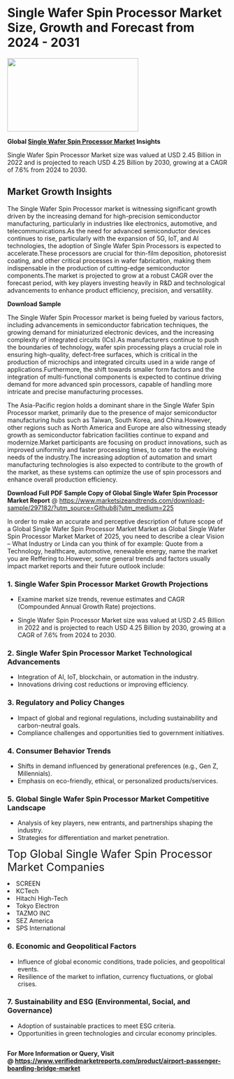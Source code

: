 <H1>Single Wafer Spin Processor Market Size, Growth and Forecast from 2024 - 2031</H1><img class="aligncenter size-medium wp-image-584254" src="https://thirdeyenews.in/wp-content/uploads/2024/09/Global-Market-Research-300x168.jpeg" alt="" width="300" height="168" /><p><strong>Global&nbsp;<a href="https://www.marketsizeandtrends.com/download-sample/297182/?utm_source=Github8j?utm_medium=225">Single Wafer Spin Processor Market</a> Insights</strong></p><p>Single Wafer Spin Processor Market size was valued at USD 2.45 Billion in 2022 and is projected to reach USD 4.25 Billion by 2030, growing at a CAGR of 7.6% from 2024 to 2030.</p><p><h2>Market Growth Insights</h2> <p>The Single Wafer Spin Processor market is witnessing significant growth driven by the increasing demand for high-precision semiconductor manufacturing, particularly in industries like electronics, automotive, and telecommunications.As the need for advanced semiconductor devices continues to rise, particularly with the expansion of 5G, IoT, and AI technologies, the adoption of Single Wafer Spin Processors is expected to accelerate.These processors are crucial for thin-film deposition, photoresist coating, and other critical processes in wafer fabrication, making them indispensable in the production of cutting-edge semiconductor components.The market is projected to grow at a robust CAGR over the forecast period, with key players investing heavily in R&D and technological advancements to enhance product efficiency, precision, and versatility.</p> <p><strong>Download Sample</strong></p> <p>The Single Wafer Spin Processor market is being fueled by various factors, including advancements in semiconductor fabrication techniques, the growing demand for miniaturized electronic devices, and the increasing complexity of integrated circuits (ICs).As manufacturers continue to push the boundaries of technology, wafer spin processing plays a crucial role in ensuring high-quality, defect-free surfaces, which is critical in the production of microchips and integrated circuits used in a wide range of applications.Furthermore, the shift towards smaller form factors and the integration of multi-functional components is expected to continue driving demand for more advanced spin processors, capable of handling more intricate and precise manufacturing processes.</p> <p>The Asia-Pacific region holds a dominant share in the Single Wafer Spin Processor market, primarily due to the presence of major semiconductor manufacturing hubs such as Taiwan, South Korea, and China.However, other regions such as North America and Europe are also witnessing steady growth as semiconductor fabrication facilities continue to expand and modernize.Market participants are focusing on product innovations, such as improved uniformity and faster processing times, to cater to the evolving needs of the industry.The increasing adoption of automation and smart manufacturing technologies is also expected to contribute to the growth of the market, as these systems can optimize the use of spin processors and enhance overall production efficiency.</p> <p><span class=""><strong>Download Full PDF Sample Copy of Global Single Wafer Spin Processor Market Report</strong> @ <a href="https://www.marketsizeandtrends.com/download-sample/297182/?utm_source=Github8j?utm_medium=225" target="_blank">https://www.marketsizeandtrends.com/download-sample/297182/?utm_source=Github8j?utm_medium=225</a></span></p><p>In order to make an accurate and perceptive description of future scope of a Global&nbsp;Single Wafer Spin Processor Market Market as Global&nbsp;Single Wafer Spin Processor Market Market of 2025, you need to describe a clear Vision &ndash; What Industry or Linda can you think of for example: Quote from a Technology, healthcare, automotive, renewable energy, name the market you are Reffering to.However, some general trends and factors usually impact market reports and their future outlook include:</p><h3>1.&nbsp;<strong>Single Wafer Spin Processor Market Growth Projections</strong></h3><ul><li>Examine market size trends, revenue estimates and CAGR (Compounded Annual Growth Rate) projections.</li><li><p>Single Wafer Spin Processor Market size was valued at USD 2.45 Billion in 2022 and is projected to reach USD 4.25 Billion by 2030, growing at a CAGR of 7.6% from 2024 to 2030.</p></li></ul><h3>2.&nbsp;<strong>Single Wafer Spin Processor Market Technological Advancements</strong></h3><ul><li>Integration of AI, IoT, blockchain, or automation in the industry.</li><li>Innovations driving cost reductions or improving efficiency.</li></ul><h3>3.&nbsp;<strong>Regulatory and Policy Changes</strong></h3><ul><li>Impact of global and regional regulations, including sustainability and carbon-neutral goals.</li><li>Compliance challenges and opportunities tied to government initiatives.</li></ul><h3>4.&nbsp;<strong>Consumer Behavior Trends</strong></h3><ul><li>Shifts in demand influenced by generational preferences (e.g., Gen Z, Millennials).</li><li>Emphasis on eco-friendly, ethical, or personalized products/services.</li></ul><h3>5.&nbsp;<strong>Global Single Wafer Spin Processor Market Competitive Landscape</strong></h3><ul><li>Analysis of key players, new entrants, and partnerships shaping the industry.</li><li>Strategies for differentiation and market penetration.</li></ul><p data-pm-slice="1 1 []"><span style="color: inherit; font-family: inherit; font-size: 25px;">Top Global Single Wafer Spin Processor Market Companies</span></p><div class="" data-test-id=""><p><li>SCREEN</li><li> KCTech</li><li> Hitachi High-Tech</li><li> Tokyo Electron</li><li> TAZMO INC</li><li> SEZ America</li><li> SPS International</li></p></div><h3>6.&nbsp;<strong>Economic and Geopolitical Factors</strong></h3><ul><li>Influence of global economic conditions, trade policies, and geopolitical events.</li><li>Resilience of the market to inflation, currency fluctuations, or global crises.</li></ul><h3>7.&nbsp;<strong>Sustainability and ESG (Environmental, Social, and Governance)</strong></h3><ul><li>Adoption of sustainable practices to meet ESG criteria.</li><li>Opportunities in green technologies and circular economy principles.</li></ul><h2><strong style="font-size: 14px;">For More Information or Query, Visit @&nbsp;</strong><a style="background-color: #ffffff; font-size: 14px;" href="https://www.marketsizeandtrends.com/report/single-wafer-spin-processor-market/" target="_blank">https://www.verifiedmarketreports.com/product/airport-passenger-boarding-bridge-market</a></h2>